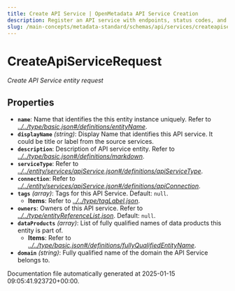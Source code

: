 ```yaml
---
title: Create API Service | OpenMetadata API Service Creation
description: Register an API service with endpoints, status codes, and associated metadata for API lifecycle management.
slug: /main-concepts/metadata-standard/schemas/api/services/createapiservice
---
```


# CreateApiServiceRequest

*Create API Service entity request*

## Properties

- **`name`**: Name that identifies the this entity instance uniquely. Refer to *[../../type/basic.json#/definitions/entityName](#/../type/basic.json#/definitions/entityName)*.
- **`displayName`** *(string)*: Display Name that identifies this API service. It could be title or label from the source services.
- **`description`**: Description of API service entity. Refer to *[../../type/basic.json#/definitions/markdown](#/../type/basic.json#/definitions/markdown)*.
- **`serviceType`**: Refer to *[../../entity/services/apiService.json#/definitions/apiServiceType](#/../entity/services/apiService.json#/definitions/apiServiceType)*.
- **`connection`**: Refer to *[../../entity/services/apiService.json#/definitions/apiConnection](#/../entity/services/apiService.json#/definitions/apiConnection)*.
- **`tags`** *(array)*: Tags for this API Service. Default: `null`.
  - **Items**: Refer to *[../../type/tagLabel.json](#/../type/tagLabel.json)*.
- **`owners`**: Owners of this API service. Refer to *[../../type/entityReferenceList.json](#/../type/entityReferenceList.json)*. Default: `null`.
- **`dataProducts`** *(array)*: List of fully qualified names of data products this entity is part of.
  - **Items**: Refer to *[../../type/basic.json#/definitions/fullyQualifiedEntityName](#/../type/basic.json#/definitions/fullyQualifiedEntityName)*.
- **`domain`** *(string)*: Fully qualified name of the domain the API Service belongs to.


Documentation file automatically generated at 2025-01-15 09:05:41.923720+00:00.
